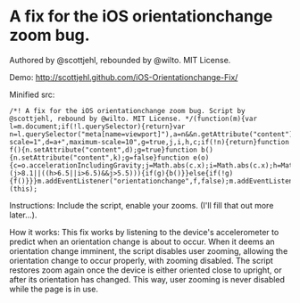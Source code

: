 A fix for the iOS orientationchange zoom bug.
=======================

Authored by @scottjehl, rebounded by @wilto.
MIT License.

Demo: http://scottjehl.github.com/iOS-Orientationchange-Fix/

Minified src:

	/*! A fix for the iOS orientationchange zoom bug. Script by @scottjehl, rebound by @wilto. MIT License. */(function(m){var l=m.document;if(!l.querySelector){return}var n=l.querySelector("meta[name=viewport]"),a=n&&n.getAttribute("content"),k=a+",maximum-scale=1",d=a+",maximum-scale=10",g=true,j,i,h,c;if(!n){return}function f(){n.setAttribute("content",d);g=true}function b(){n.setAttribute("content",k);g=false}function e(o){c=o.accelerationIncludingGravity;j=Math.abs(c.x);i=Math.abs(c.x);h=Math.abs(c.z);if(!m.orientation&&(j>8.1||((h>6.5||i>6.5)&&j>5.5))){if(g){b()}}else{if(!g){f()}}}m.addEventListener("orientationchange",f,false);m.addEventListener("devicemotion",e,false)})(this);

Instructions: 
Include the script, enable your zooms. (I'll fill that out more later...).

How it works:
This fix works by listening to the device's accelerometer to predict when an orientation change is about to occur. When it deems an orientation change imminent, the script disables user zooming, allowing the orientation change to occur properly, with zooming disabled. The script restores zoom again once the device is either oriented close to upright, or after its orientation has changed. This way, user zooming is never disabled while the page is in use.